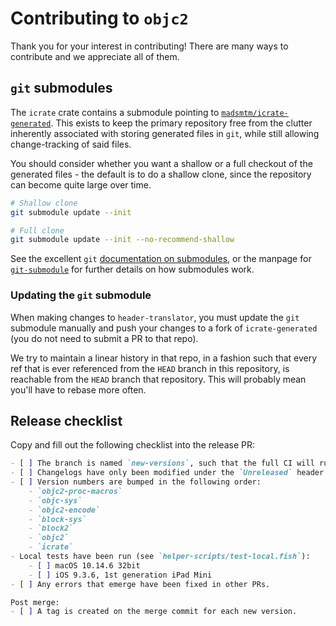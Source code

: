 # Contributing to `objc2`

Thank you for your interest in contributing! There are many ways to contribute and we appreciate all of them.


## `git` submodules

The `icrate` crate contains a submodule pointing to
[`madsmtm/icrate-generated`]. This exists to keep the primary repository free
from the clutter inherently associated with storing generated files in `git`,
while still allowing change-tracking of said files.

You should consider whether you want a shallow or a full checkout of the
generated files - the default is to do a shallow clone, since the repository
can become quite large over time.

```sh
# Shallow clone
git submodule update --init
```

```sh
# Full clone
git submodule update --init --no-recommend-shallow
```

See the excellent `git` [documentation on submodules][submodule-docs], or the
manpage for [`git-submodule`] for further details on how submodules work.


[`madsmtm/icrate-generated`]: https://github.com/madsmtm/icrate-generated
[submodule-docs]: https://git-scm.com/docs/gitsubmodules
[`git-submodule`]: https://git-scm.com/docs/git-submodule


### Updating the `git` submodule

When making changes to `header-translator`, you must update the `git`
submodule manually and push your changes to a fork of `icrate-generated` (you
do not need to submit a PR to that repo).

We try to maintain a linear history in that repo, in a fashion such that every
ref that is ever referenced from the `HEAD` branch in this repository, is
reachable from the `HEAD` branch that repository. This will probably mean
you'll have to rebase more often.


## Release checklist

Copy and fill out the following checklist into the release PR:

```markdown
- [ ] The branch is named `new-versions`, such that the full CI will run.
- [ ] Changelogs have only been modified under the `Unreleased` header.
- [ ] Version numbers are bumped in the following order:
    - `objc2-proc-macros`
    - `objc-sys`
    - `objc2-encode`
    - `block-sys`
    - `block2`
    - `objc2`
    - `icrate`
- Local tests have been run (see `helper-scripts/test-local.fish`):
    - [ ] macOS 10.14.6 32bit
    - [ ] iOS 9.3.6, 1st generation iPad Mini
- [ ] Any errors that emerge have been fixed in other PRs.

Post merge:
- [ ] A tag is created on the merge commit for each new version.
```
